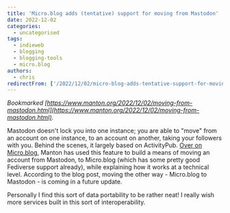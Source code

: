 ```yaml
---
title: 'Micro.blog adds (tentative) support for moving from Mastodon'
date: 2022-12-02
categories:
  - uncategorised
tags:
  - indieweb
  - blogging
  - blogging-tools
  - micro.blog
authors:
  - chris
redirectFrom: ['/2022/12/02/micro-blog-adds-tentative-support-for-moving-from-mastodon/']
---
```


_Bookmarked [https://www.manton.org/2022/12/02/moving-from-mastodon.html](https://www.manton.org/2022/12/02/moving-from-mastodon.html)._

Mastodon doesn't lock you into one instance; you are able to "move" from an account on one instance, to an account on another, taking your followers with you. Behind the scenes, it largely based on ActivityPub. [Over on Micro.blog](https://www.manton.org/2022/12/02/moving-from-mastodon.html), Manton has used this feature to build a means of moving an account from Mastodon, to Micro.blog (which has some pretty good Fediverse support already), while explaining how it works at a technical level. According to the blog post, moving the other way - Micro.blog to Mastodon - is coming in a future update.

Personally I find this sort of data portability to be rather neat! I really wish more services built in this sort of interoperability.
